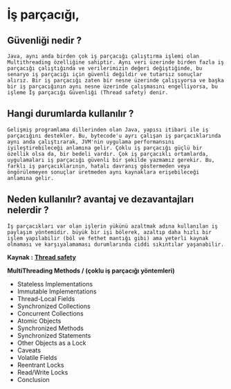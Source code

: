 # İş parçacığı, 
## Güvenliği nedir ?

```
Java, aynı anda birden çok iş parçacığı çalıştırma işlemi olan Multithreading özelliğine sahiptir. Aynı veri üzerinde birden fazla iş parçacığı çalıştığında ve verilerimizin değeri değiştiğinde, bu senaryo iş parçacığı için güvenli değildir ve tutarsız sonuçlar alırız. Bir iş parçacığı zaten bir nesne üzerinde çalışıyorsa ve başka bir iş parçacığının aynı nesne üzerinde çalışmasını engelliyorsa, bu işleme İş parçacığı Güvenliği (Thread safety) denir.
```
## Hangi durumlarda kullanılır ?

```
Gelişmiş programlama dillerinden olan Java, yapısı itibari ile iş parçacığını destekler. Bu, bytecode'u ayrı çalışan iş parçacıklarında aynı anda çalıştırarak, JVM'nin uygulama performansını iyileştirebileceği anlamına gelir. Çoklu iş parçacığı güçlü bir özellik olsa da, bir bedeli vardır. Çok iş parçacıklı ortamlarda, uygulamaları iş parçacığı güvenli bir şekilde yazmamız gerekir. Bu, farklı iş parçacıklarının, hatalı davranış göstermeden veya öngörülemeyen sonuçlar üretmeden aynı kaynaklara erişebileceği anlamına gelir.
```
## Neden kullanılır? avantaj ve dezavantajları nelerdir ?

```
İş parçacıkları var olan işlerin yükünü azaltmak adına kullanılan iş paylaşım yöntemidir. büyük bir işi bölerek, azaltıp daha hızlı bir işlem yapılabilir (böl ve fethet mantığı gibi) ama yeterli kaynak olmaması ve karşıyalamaması durumlarında ciddi sıkıntılar yaşanabilir.
```
**Kaynak :**
**[Thread safety](https://docs.oracle.com/cd/E19683-01/806-6867/6jfpgdco5/index.html#:~:text=Thread%20safety%20is%20the%20avoidance,private%20copy%20of%20the%20data.)**

**MultiThreading Methods / (çoklu iş parçacığı yöntemleri)**
* Stateless Implementations
* Immutable Implementations
* Thread-Local Fields
* Synchronized Collections
* Concurrent Collections
* Atomic Objects
* Synchronized Methods
* Synchronized Statements
* Other Objects as a Lock
* Caveats
* Volatile Fields
* Reentrant Locks
* Read/Write Locks
* Conclusion
